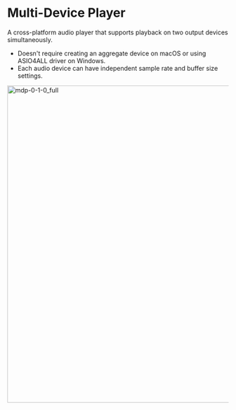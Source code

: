 # Multi-Device Player

A cross-platform audio player that supports playback on two output devices simultaneously.
- Doesn't require creating an aggregate device on macOS or using ASIO4ALL driver on Windows.
- Each audio device can have independent sample rate and buffer size settings.

<img width="724" alt="mdp-0-1-0_full" src="https://user-images.githubusercontent.com/43878921/200585554-0683a8c7-d021-4b9d-bbcf-0442588472b8.png">
